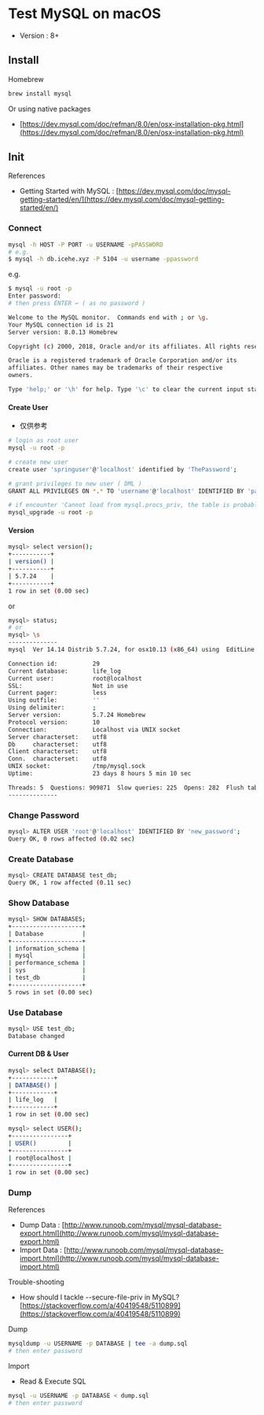# Test MySQL on macOS

* Version : 8+

## Install

Homebrew

```bash
brew install mysql
```

Or using native packages

* [https://dev.mysql.com/doc/refman/8.0/en/osx-installation-pkg.html](https://dev.mysql.com/doc/refman/8.0/en/osx-installation-pkg.html)

## Init

References

* Getting Started with MySQL : [https://dev.mysql.com/doc/mysql-getting-started/en/](https://dev.mysql.com/doc/mysql-getting-started/en/)

### Connect

```bash
mysql -h HOST -P PORT -u USERNAME -pPASSWORD
# e.g.
$ mysql -h db.icehe.xyz -P 5104 -u username -ppassword
```

e.g.

```bash
$ mysql -u root -p
Enter password:
# then press ENTER ↩ ( as no password )

Welcome to the MySQL monitor.  Commands end with ; or \g.
Your MySQL connection id is 21
Server version: 8.0.13 Homebrew

Copyright (c) 2000, 2018, Oracle and/or its affiliates. All rights reserved.

Oracle is a registered trademark of Oracle Corporation and/or its
affiliates. Other names may be trademarks of their respective
owners.

Type 'help;' or '\h' for help. Type '\c' to clear the current input statement.
```

#### Create User

* 仅供参考

```bash
# login as root user
mysql -u root -p

# create new user
create user 'springuser'@'localhost' identified by 'ThePassword';

# grant privileges to new user ( DML )
GRANT ALL PRIVILEGES ON *.* TO 'username'@'localhost' IDENTIFIED BY 'password';

# if encounter 'Cannot load from mysql.procs_priv, the table is probably corrupted'
mysql_upgrade -u root -p
```

#### Version

```bash
mysql> select version();
+-----------+
| version() |
+-----------+
| 5.7.24    |
+-----------+
1 row in set (0.00 sec)
```

or

```bash
mysql> status;
# or
mysql> \s
--------------
mysql  Ver 14.14 Distrib 5.7.24, for osx10.13 (x86_64) using  EditLine wrapper

Connection id:          29
Current database:       life_log
Current user:           root@localhost
SSL:                    Not in use
Current pager:          less
Using outfile:          ''
Using delimiter:        ;
Server version:         5.7.24 Homebrew
Protocol version:       10
Connection:             Localhost via UNIX socket
Server characterset:    utf8
Db     characterset:    utf8
Client characterset:    utf8
Conn.  characterset:    utf8
UNIX socket:            /tmp/mysql.sock
Uptime:                 23 days 8 hours 5 min 10 sec

Threads: 5  Questions: 909871  Slow queries: 225  Opens: 282  Flush tables: 1  Open tables: 243  Queries per second avg: 0.451
--------------
```

### Change Password

```bash
mysql> ALTER USER 'root'@'localhost' IDENTIFIED BY 'new_password';
Query OK, 0 rows affected (0.02 sec)
```

### Create Database

```bash
mysql> CREATE DATABASE test_db;
Query OK, 1 row affected (0.11 sec)
```

### Show Database

```bash
mysql> SHOW DATABASES;
+--------------------+
| Database           |
+--------------------+
| information_schema |
| mysql              |
| performance_schema |
| sys                |
| test_db            |
+--------------------+
5 rows in set (0.00 sec)
```

### Use Database

```bash
mysql> USE test_db;
Database changed
```

#### Current DB & User

```bash
mysql> select DATABASE();
+------------+
| DATABASE() |
+------------+
| life_log   |
+------------+
1 row in set (0.00 sec)

mysql> select USER();
+----------------+
| USER()         |
+----------------+
| root@localhost |
+----------------+
1 row in set (0.00 sec)
```

### Dump

References

* Dump Data : [http://www.runoob.com/mysql/mysql-database-export.html](http://www.runoob.com/mysql/mysql-database-export.html)
* Import Data : [http://www.runoob.com/mysql/mysql-database-import.html](http://www.runoob.com/mysql/mysql-database-import.html)

Trouble-shooting

* How should I tackle --secure-file-priv in MySQL? [https://stackoverflow.com/a/40419548/5110899](https://stackoverflow.com/a/40419548/5110899)

Dump

```bash
mysqldump -u USERNAME -p DATABASE | tee -a dump.sql
# then enter password
```

Import

* Read & Execute SQL

```bash
mysql -u USERNAME -p DATABASE < dump.sql
# then enter password
```

